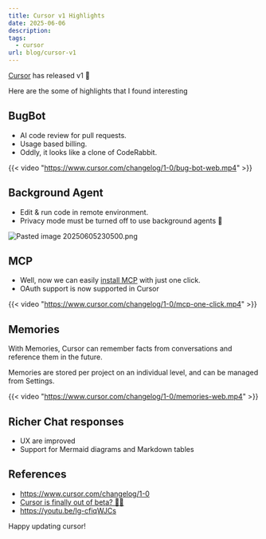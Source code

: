 ```yaml
---
title: Cursor v1 Highlights
date: 2025-06-06
description: 
tags:
  - cursor
url: blog/cursor-v1
---
```

[Cursor](https://cursor.com) has released v1 🥳

Here are the some of highlights that I found interesting

## BugBot
-  AI code review for pull requests.
-  Usage based billing.
- Oddly, it looks like a clone of CodeRabbit.

{{< video "https://www.cursor.com/changelog/1-0/bug-bot-web.mp4"  >}}

## Background Agent
- Edit & run code in remote environment. 
- Privacy mode must be turned off to use background agents 🙈

![Pasted image 20250605230500.png](https://images.nesin.io/f_auto,q_auto/qblog/AIEngineerGuide/images/2025-06/Pasted-image-20250605230500.png)

## MCP
- Well, now we can easily [install MCP](/blog/cursor-mcp-deeplink/) with just one click.
- OAuth support is now supported in Cursor

{{< video "https://www.cursor.com/changelog/1-0/mcp-one-click.mp4"  >}}
## Memories
With Memories, Cursor can remember facts from conversations and reference them in the future. 

Memories are stored per project on an individual level, and can be managed from Settings.

{{< video "https://www.cursor.com/changelog/1-0/memories-web.mp4"  >}}

## Richer Chat responses
- UX are improved
- Support for Mermaid diagrams and Markdown tables 

## References
- https://www.cursor.com/changelog/1-0
- [Cursor is finally out of beta? 👀👀](https://www.youtube.com/watch?v=NDYLKkd0_mc) 
- https://youtu.be/Ig-cfiqWJCs

Happy updating cursor!
